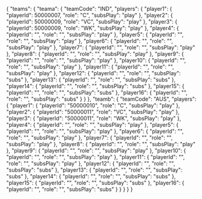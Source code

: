 {
  "teams": {
    "teama": {
      "teamCode": "IND",
      "players": {
        "player1": {
          "playerId": 50000007,
          "role": "C",
          "subsPlay": "play"
        },
        "player2": {
          "playerId": 50000009,
          "role": "VC",
          "subsPlay": "play"
        },
        "player3": {
          "playerId": 50000009,
          "role": "WK",
          "subsPlay": "play"
        },
        "player4": {
          "playerId": "",
          "role": "",
          "subsPlay": "play"
        },
        "player5": {
          "playerId": "",
          "role": "",
          "subsPlay": "play"
        },
        "player6": {
          "playerId": "",
          "role": "",
          "subsPlay": "play"
        },
        "player7": {
          "playerId": "",
          "role": "",
          "subsPlay": "play"
        },
        "player8": {
          "playerId": "",
          "role": "",
          "subsPlay": "play"
        },
        "player9": {
          "playerId": "",
          "role": "",
          "subsPlay": "play"
        },
        "player10": {
          "playerId": "",
          "role": "",
          "subsPlay": "play"
        },
        "player11": {
          "playerId": "",
          "role": "",
          "subsPlay": "play"
        },
        "player12": {
          "playerId": "",
          "role": "",
          "subsPlay": "subs"
        },
        "player13": {
          "playerId": "",
          "role": "",
          "subsPlay": "subs"
        },
        "player14": {
          "playerId": "",
          "role": "",
          "subsPlay": "subs"
        },
        "player15": {
          "playerId": "",
          "role": "",
          "subsPlay": "subs"
        },
        "player16": {
          "playerId": "",
          "role": "",
          "subsPlay": "subs"
        }
      }
    },
    "teamb": {
      "teamCode": "AUS",
      "players": {
        "player1": {
          "playerId": "50000010",
          "role": "C",
          "subsPlay": "play"
        },
        "player2": {
          "playerId": "50000011",
          "role": "VC",
          "subsPlay": "play"
        },
        "player3": {
          "playerId": "50000011",
          "role": "WK",
          "subsPlay": "play"
        },
        "player4": {
          "playerId": "",
          "role": "",
          "subsPlay": "play"
        },
        "player5": {
          "playerId": "",
          "role": "",
          "subsPlay": "play"
        },
        "player6": {
          "playerId": "",
          "role": "",
          "subsPlay": "play"
        },
        "player7": {
          "playerId": "",
          "role": "",
          "subsPlay": "play"
        },
        "player8": {
          "playerId": "",
          "role": "",
          "subsPlay": "play"
        },
        "player9": {
          "playerId": "",
          "role": "",
          "subsPlay": "play"
        },
        "player10": {
          "playerId": "",
          "role": "",
          "subsPlay": "play"
        },
        "player11": {
          "playerId": "",
          "role": "",
          "subsPlay": "play"
        },
        "player12": {
          "playerId": "",
          "role": "",
          "subsPlay": "subs"
        },
        "player13": {
          "playerId": "",
          "role": "",
          "subsPlay": "subs"
        },
        "player14": {
          "playerId": "",
          "role": "",
          "subsPlay": "subs"
        },
        "player15": {
          "playerId": "",
          "role": "",
          "subsPlay": "subs"
        },
        "player16": {
          "playerId": "",
          "role": "",
          "subsPlay": "subs"
        }
      }
    }
  }
}